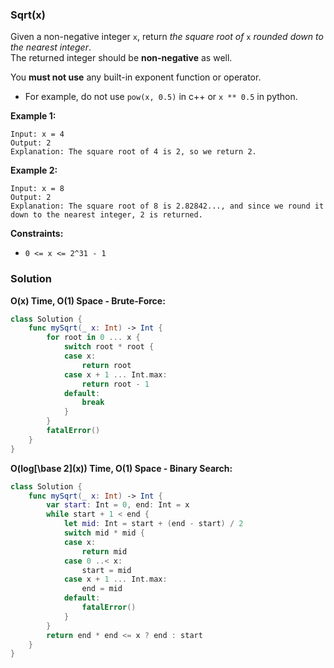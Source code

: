 
### Sqrt(x)

Given a non-negative integer `x`, return _the square root of_ `x` _rounded down to the nearest integer_.</br>
The returned integer should be __non-negative__ as well.

You __must not use__ any built-in exponent function or operator.

* For example, do not use `pow(x, 0.5)` in c++ or `x ** 0.5` in python.

__Example 1:__
```
Input: x = 4
Output: 2
Explanation: The square root of 4 is 2, so we return 2.
```
__Example 2:__
```
Input: x = 8
Output: 2
Explanation: The square root of 8 is 2.82842..., and since we round it down to the nearest integer, 2 is returned.
```

__Constraints:__
* `0 <= x <= 2^31 - 1`

### Solution
__O(x) Time, O(1) Space - Brute-Force:__
```Swift
class Solution {
    func mySqrt(_ x: Int) -> Int {
        for root in 0 ... x {
            switch root * root {
            case x:
                return root
            case x + 1 ... Int.max:
                return root - 1
            default:
                break
            }
        }
        fatalError()
    }
}
```
__O(log\[\base 2](x)) Time, O(1) Space - Binary Search:__
```Swift
class Solution {
    func mySqrt(_ x: Int) -> Int {
        var start: Int = 0, end: Int = x
        while start + 1 < end {
            let mid: Int = start + (end - start) / 2
            switch mid * mid {
            case x:
                return mid
            case 0 ..< x:
                start = mid
            case x + 1 ... Int.max:
                end = mid
            default:
                fatalError()
            }
        }
        return end * end <= x ? end : start
    }
}
```